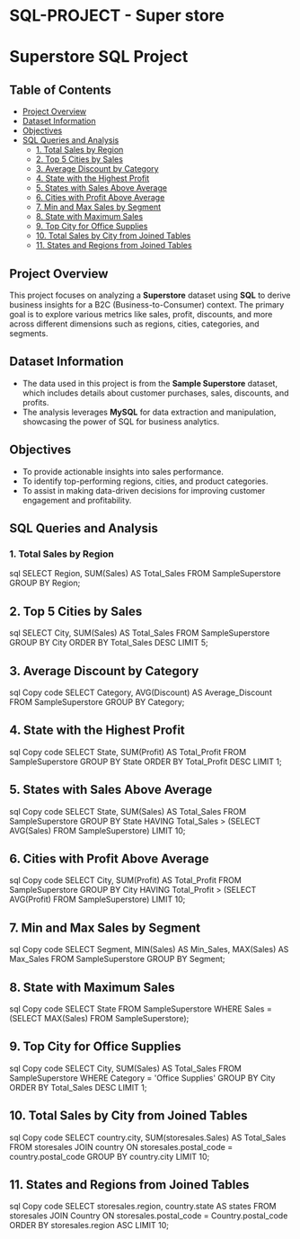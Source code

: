 # SQL-PROJECT - Super store
# Superstore SQL Project

## Table of Contents
- [Project Overview](#project-overview)
- [Dataset Information](#dataset-information)
- [Objectives](#objectives)
- [SQL Queries and Analysis](#sql-queries-and-analysis)
  - [1. Total Sales by Region](#1-total-sales-by-region)
  - [2. Top 5 Cities by Sales](#2-top-5-cities-by-sales)
  - [3. Average Discount by Category](#3-average-discount-by-category)
  - [4. State with the Highest Profit](#4-state-with-the-highest-profit)
  - [5. States with Sales Above Average](#5-states-with-sales-above-average)
  - [6. Cities with Profit Above Average](#6-cities-with-profit-above-average)
  - [7. Min and Max Sales by Segment](#7-min-and-max-sales-by-segment)
  - [8. State with Maximum Sales](#8-state-with-maximum-sales)
  - [9. Top City for Office Supplies](#9-top-city-for-office-supplies)
  - [10. Total Sales by City from Joined Tables](#10-total-sales-by-city-from-joined-tables)
  - [11. States and Regions from Joined Tables](#11-states-and-regions-from-joined-tables)

## Project Overview
This project focuses on analyzing a **Superstore** dataset using **SQL** to derive business insights for a B2C (Business-to-Consumer) context. The primary goal is to explore various metrics like sales, profit, discounts, and more across different dimensions such as regions, cities, categories, and segments.

## Dataset Information
- The data used in this project is from the **Sample Superstore** dataset, which includes details about customer purchases, sales, discounts, and profits.
- The analysis leverages **MySQL** for data extraction and manipulation, showcasing the power of SQL for business analytics.

## Objectives
- To provide actionable insights into sales performance.
- To identify top-performing regions, cities, and product categories.
- To assist in making data-driven decisions for improving customer engagement and profitability.

## SQL Queries and Analysis

### 1. Total Sales by Region
sql
SELECT Region, SUM(Sales) AS Total_Sales
FROM SampleSuperstore
GROUP BY Region;
## 2. Top 5 Cities by Sales
sql
SELECT City, SUM(Sales) AS Total_Sales
FROM SampleSuperstore
GROUP BY City
ORDER BY Total_Sales DESC
LIMIT 5;
## 3. Average Discount by Category
sql
Copy code
SELECT Category, AVG(Discount) AS Average_Discount
FROM SampleSuperstore
GROUP BY Category;
## 4. State with the Highest Profit
sql
Copy code
SELECT State, SUM(Profit) AS Total_Profit
FROM SampleSuperstore
GROUP BY State
ORDER BY Total_Profit DESC
LIMIT 1;
## 5. States with Sales Above Average
sql
Copy code
SELECT State, SUM(Sales) AS Total_Sales
FROM SampleSuperstore
GROUP BY State
HAVING Total_Sales > (SELECT AVG(Sales) FROM SampleSuperstore)
LIMIT 10;
## 6. Cities with Profit Above Average
sql
Copy code
SELECT City, SUM(Profit) AS Total_Profit
FROM SampleSuperstore
GROUP BY City
HAVING Total_Profit > (SELECT AVG(Profit) FROM SampleSuperstore)
LIMIT 10;
## 7. Min and Max Sales by Segment
sql
Copy code
SELECT Segment, MIN(Sales) AS Min_Sales, MAX(Sales) AS Max_Sales
FROM SampleSuperstore
GROUP BY Segment;
## 8. State with Maximum Sales
sql
Copy code
SELECT State
FROM SampleSuperstore
WHERE Sales = (SELECT MAX(Sales) FROM SampleSuperstore);
## 9. Top City for Office Supplies
sql
Copy code
SELECT City, SUM(Sales) AS Total_Sales
FROM SampleSuperstore
WHERE Category = 'Office Supplies'
GROUP BY City
ORDER BY Total_Sales DESC
LIMIT 1;
## 10. Total Sales by City from Joined Tables
sql
Copy code
SELECT country.city, SUM(storesales.Sales) AS Total_Sales
FROM storesales
JOIN country ON storesales.postal_code = country.postal_code
GROUP BY country.city
LIMIT 10;
## 11. States and Regions from Joined Tables
sql
Copy code
SELECT storesales.region, country.state AS states
FROM storesales
JOIN Country ON storesales.postal_code = Country.postal_code
ORDER BY storesales.region ASC
LIMIT 10;
